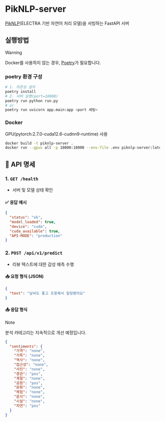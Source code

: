 # PikNLP-server

[PikNLP](https://github.com/CBNU-013A/PikNLP)(ELECTRA 기반 자연어 처리 모델)을 서빙하는 FastAPI 서버

## 실행방법

> [!warning]
> Docker를 사용하지 않는 경우, [Poetry](https://python-poetry.org/docs/#installing-with-pipx)가 필요합니다.

### poetry 환경 구성
```bash
# 1. 의존성 설치
poetry install
# 2. 서버 실행(port=18000)
poetry run python run.py
# or
poetry run uvicorn app.main:app <port 세팅>
```

### Docker

GPU(pytorch:2.7.0-cuda12.6-cudnn9-runtime) 사용

```bash
docker build -t piknlp-server .
docker run --gpus all -p 18000:18000 --env-file .env piknlp-server:latest
```


## 📡 API 명세

### 1. `GET /health`

- 서버 및 모델 상태 확인

#### ✅ 응답 예시
```json
{
  "status": "ok",
  "model_loaded": true,
  "device": "cuda",
  "cuda_available": true,
  "API-MODE": "production"
}
```

### 2. `POST /api/v1/predict`
- 리뷰 텍스트에 대한 감성 예측 수행

#### 📥 요청 형식 (JSON)
```json
{
  "text": "날씨도 좋고 조용해서 힐링됐어요"
}
```

#### 📤 응답 형식

> [!Note] 
> 분석 카테고리는 지속적으로 개선 예정입니다.

```json
{
  "sentiments": {
    "가격": "none",
    "가족": "none",
    "역사": "none",
    "접근성": "none",
    "사진": "none",
    "경관": "pos",
    "계절": "none",
    "공원": "pos",
    "문화": "none",
    "체험": "none",
    "음식": "none",
    "시설": "none",
    "자연": "pos"
  }
}
```